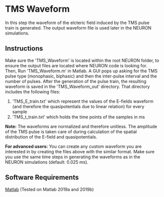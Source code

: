 # TMS Waveform
In this step the waveform of the elcteric field induced by the TMS pulse train is generated. The output waveform file is used later in the NEURON simulations.

## Instructions
Make sure the 'TMS_Waveform' is located within the root NEURON folder, to ensure the output files are located where NEURON code is looking for. Then, Run 'TMS_Waveform.m' in Matlab. A GUI pops up asking for the TMS pulse type (monophasic, biphasic) and then the inter-pulse interval and the number of pulses. After the generation of the pulse train, the resulting waveform is saved in the 'TMS_Waveform_out' directory. That directory includes the following files:
1. 'TMS_E_train.txt' which represent the values of the E-fields waveform (and therefore the quasipotentials due to linear relation) for every sample
2. 'TMS_t_train.txt' which holds the time points of the samples in ms

**Note:** The waveforms are normalized and therefore unitless. The amplitude of the TMS pulse is taken care of during calculation of the spatial distribution of the E-field and quasipotentials.

**For advanced users:** You can create any custom waveform you are interested in by creating the files above with the similar format. Make sure you use the same time steps in generating the waveforms as in the NEURON simulations (default: 0.025 ms).

## Software Requirements
[Matlab](https://www.mathworks.com/) (Tested on Matlab 2019a and 2019b) 
